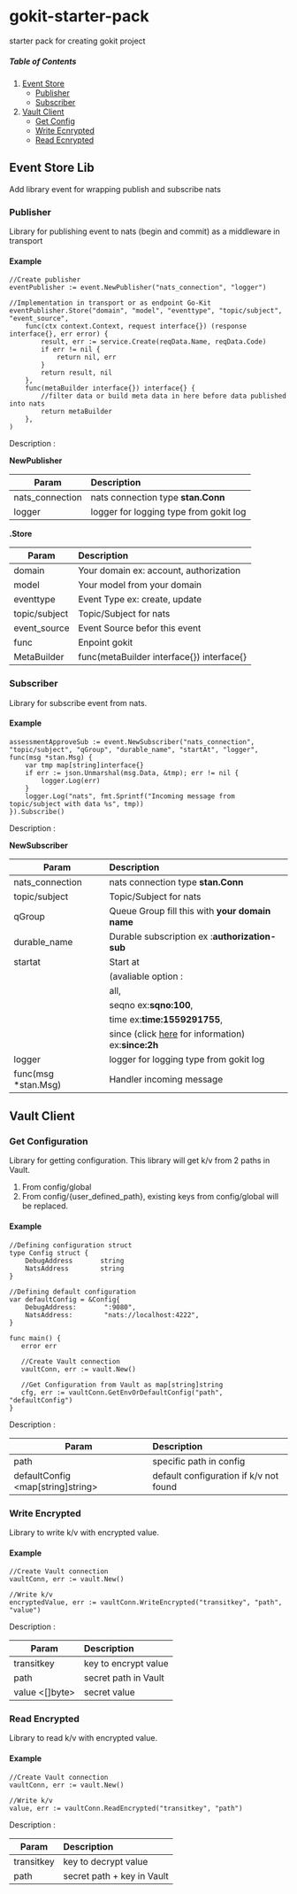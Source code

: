 # gokit-starter-pack
starter pack for creating gokit project

##### Table of Contents  
1. [Event Store](#event_store)  
    * [Publisher](#publisher)
    * [Subscriber](#subscriber)
2. [Vault Client](#vault_client)  
    * [Get Config](#get_config)
    * [Write Ecnrypted](#write_encrypted)
    * [Read Ecnrypted](#read_encrypted)
    
<a name="event_store"/>

## Event Store Lib
Add library event for wrapping publish and subscribe nats

<a name="publisher"/>

### Publisher
Library for publishing event to nats (begin and commit) as a middleware in transport

#### Example

```
//Create publisher
eventPublisher := event.NewPublisher("nats_connection", "logger")

//Implementation in transport or as endpoint Go-Kit
eventPublisher.Store("domain", "model", "eventtype", "topic/subject", "event_source",
    func(ctx context.Context, request interface{}) (response interface{}, err error) {
        result, err := service.Create(reqData.Name, reqData.Code)
        if err != nil {
            return nil, err
        }
        return result, nil
    },
    func(metaBuilder interface{}) interface{} {
        //filter data or build meta data in here before data published into nats
        return metaBuilder
    },
)
```

Description :

**NewPublisher**

| Param           | Description                            |
|-----------------|:---------------------------------------|
| nats_connection | nats connection type **stan.Conn**     |
| logger          | logger for logging type from gokit log |

**.Store**

| Param         | Description                               |
|---------------|:------------------------------------------|
| domain        | Your domain ex: account, authorization    |
| model         | Your model from your domain               |
| eventtype     | Event Type ex: create, update             |
| topic/subject | Topic/Subject for nats                    |
| event_source  | Event Source befor this event             |
| func          | Enpoint gokit                             |
| MetaBuilder   | func(metaBuilder interface{}) interface{} |

<a name="subscriber"/>

### Subscriber
Library for subscribe event from nats.

#### Example

```
assessmentApproveSub := event.NewSubscriber("nats_connection", "topic/subject", "qGroup", "durable_name", "startAt", "logger", func(msg *stan.Msg) {
    var tmp map[string]interface{}
    if err := json.Unmarshal(msg.Data, &tmp); err != nil {
        logger.Log(err)
    }
    logger.Log("nats", fmt.Sprintf("Incoming message from topic/subject with data %s", tmp))
}).Subscribe()
```

Description :

**NewSubscriber**

| Param               | Description                                                                                      |
|---------------------|:-------------------------------------------------------------------------------------------------|
| nats_connection     | nats connection type **stan.Conn**                                                               |
| topic/subject       | Topic/Subject for nats                                                                           |
| qGroup              | Queue Group fill this with **your domain name**                                                  |
| durable_name        | Durable subscription ex :**authorization-sub**                                                   |
| startat             | Start at                                                                                         |
|                     | (avaliable option :                                                                              |
|                     | all,                                                                                             |
|                     | seqno ex:**sqno:100**,                                                                           |
|                     | time ex:**time:1559291755**,                                                                     |
|                     | since (click [here](https://golang.org/pkg/time/#ParseDuration) for information) ex:**since:2h** |
| logger              | logger for logging type from gokit log                                                           |
| func(msg *stan.Msg) | Handler incoming message                                                                         |



<a name="vault_client"/>

## Vault Client

<a name="get_config"/>

### Get Configuration

Library for getting configuration.
This library will get k/v from 2 paths in Vault.
1. From config/global
2. From config/{user_defined_path}, existing keys from config/global will be replaced.

#### Example

```
//Defining configuration struct
type Config struct {
	DebugAddress       string
	NatsAddress        string
}

//Defining default configuration
var defaultConfig = &Config{
	DebugAddress:       ":9080",
	NatsAddress:        "nats://localhost:4222",
}

func main() {
   error err

   //Create Vault connection
   vaultConn, err := vault.New()

   //Get Configuration from Vault as map[string]string
   cfg, err := vaultConn.GetEnvOrDefaultConfig("path", "defaultConfig")
}
```

Description :

| Param                             | Description                            |
|-----------------------------------|:---------------------------------------|
| path <string>                     | specific path in config                |
| defaultConfig <map[string]string> | default configuration if k/v not found |


<a name="write_encrypted"/>

### Write Encrypted

Library to write k/v with encrypted value.

#### Example

```
//Create Vault connection
vaultConn, err := vault.New()

//Write k/v
encryptedValue, err := vaultConn.WriteEncrypted("transitkey", "path", "value")
```

Description :

| Param                             | Description                   |
|-----------------------------------|:------------------------------|
| transitkey <string>               | key to encrypt value          |
| path <string>                     | secret path in Vault          |
| value <[]byte>                    | secret value                  |
   

<a name="write_encrypted"/>

### Read Encrypted

Library to read k/v with encrypted value.

#### Example

```
//Create Vault connection
vaultConn, err := vault.New()

//Write k/v
value, err := vaultConn.ReadEncrypted("transitkey", "path")
```

Description :

| Param                             | Description                   |
|-----------------------------------|:------------------------------|
| transitkey <string>               | key to decrypt value          |
| path <string>                     | secret path + key in Vault    |
   
